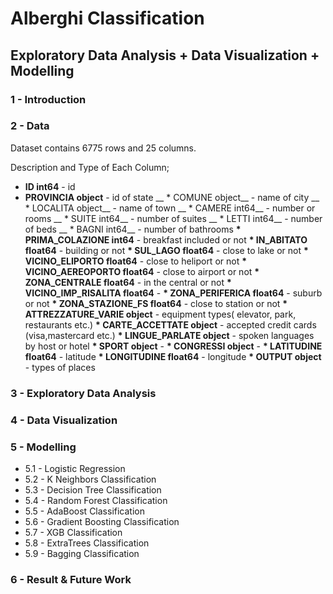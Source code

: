 
# Alberghi Classification


## Exploratory Data Analysis + Data Visualization + Modelling 

### 1 - Introduction

### 2 - Data

Dataset contains 6775 rows and 25 columns.

Description and Type of Each Column;

* __ID                       int64__   - id
* __PROVINCIA               object__   - id of state
__ * COMUNE                  object__   - name of city
__ * LOCALITA                object__   - name of town
__ * CAMERE                   int64__   - number or rooms
__ * SUITE                    int64__   - number of suites
__ * LETTI                    int64__   - number of beds
__ * BAGNI                    int64__   - number of bathrooms
__* PRIMA_COLAZIONE          int64__   - breakfast included or not
__* IN_ABITATO             float64__   - building or not
__* SUL_LAGO               float64__   - close to lake or not
__* VICINO_ELIPORTO        float64__   - close to heliport or not
__* VICINO_AEREOPORTO      float64__   - close to airport or not
__* ZONA_CENTRALE          float64__   - in the central or not
__* VICINO_IMP_RISALITA    float64__   -
__* ZONA_PERIFERICA        float64__   - suburb or not
__* ZONA_STAZIONE_FS       float64__   - close to station or not
__* ATTREZZATURE_VARIE      object__   - equipment types( elevator, park, restaurants etc.)
__* CARTE_ACCETTATE         object__   - accepted credit cards (visa,mastercard etc.)
__* LINGUE_PARLATE          object__   - spoken languages by host or hotel
__* SPORT                   object__   - 
__* CONGRESSI               object__   - 
__* LATITUDINE             float64__   - latitude
__* LONGITUDINE            float64__   - longitude
__* OUTPUT                  object__   - types of places



### 3 - Exploratory Data Analysis

### 4 - Data Visualization

### 5 - Modelling 

* 5.1 - Logistic Regression
* 5.2 - K Neighbors Classification
* 5.3 - Decision Tree Classification
* 5.4 - Random Forest Classification
* 5.5 - AdaBoost Classification
* 5.6 - Gradient Boosting Classification
* 5.7 - XGB Classification
* 5.8 - ExtraTrees Classification
* 5.9 - Bagging Classification

### 6 - Result & Future Work
